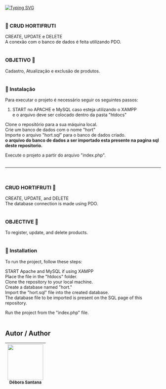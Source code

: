 [![Typing SVG](https://readme-typing-svg.demolab.com?font=Fira+Code&pause=1000&color=F76E6E&width=435&lines=Primeiro+Projeto+em+PHP)](https://git.io/typing-svg)
<br>
<br>

### 🍊 CRUD HORTIFRUTI   <br> 
CREATE, UPDATE e DELETE <br>
A conexão com o banco de dados é feita utilizando PDO.
<br>
<br>

### OBJETIVO 🔶
Cadastro, Atualização e exclusão de produtos.
<br>
<br>

### 🔶 Instalação
Para executar o projeto é necessário seguir os seguintes passos:

1. START no APACHE e MySQL caso esteja utilizando o XAMPP <br>
e o arquivo deve ser colocado dentro da pasta "htdocs"

Clone o repositório para a sua máquina local. <br>
Crie um banco de dados com o nome "hort" <br>
Importe o arquivo "hort.sql" para o banco de dados criado. <br>
**o arquivo do banco de dados a ser importado esta presente na pagina sql deste repositorio.** <br>

 Execute o projeto a partir do arquivo "index.php".
 <br>
 <br>
 
 
 
 _______________________________________________________
 <br>
 
### CRUD HORTIFRUTI 🍊  <br>
CREATE, UPDATE, and DELETE  <br>
The database connection is made using PDO.
 <br> <br>
### OBJECTIVE 🔶
To register, update, and delete products.
 <br> <br>
### 🔶 Installation
To run the project, follow these steps:  <br>

START Apache and MySQL if using XAMPP  <br>
Place the file in the "htdocs" folder. <br>
Clone the repository to your local machine. <br>
Create a database named "hort." <br>
Import the "hort.sql" file into the created database. <br>
The database file to be imported is present on the SQL page of this repository. <br>

Run the project from the "index.php" file.
 <br> <br>

 
 ## Autor / Author
| [<img src="https://avatars.githubusercontent.com/u/113525688?v=4" width=115><br><sub>Débora Santana</sub>](https://github.com/DeboraSantanaa)
| :---: |



